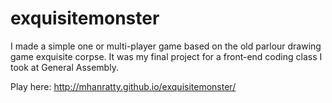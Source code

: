 # exquisitemonster
I made a simple one or multi-player game based on the old parlour drawing game exquisite corpse. It was my final project for a front-end coding class I took at General Assembly.

Play here: 
http://mhanratty.github.io/exquisitemonster/
